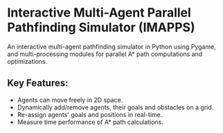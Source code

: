 # Interactive Multi-Agent Parallel Pathfinding Simulator (IMAPPS)
An interactive multi-agent pathfinding simulator in Python using Pygame, and multi-processing modules for parallel A* path computations and optimizations. 

## Key Features:
- Agents can move freely in 2D space.
- Dynamically add/remove agents, their goals and obstacles on a grid.
- Re-assign agents' goals and positions in real-time.
- Measure time performance of A* path calculations.

